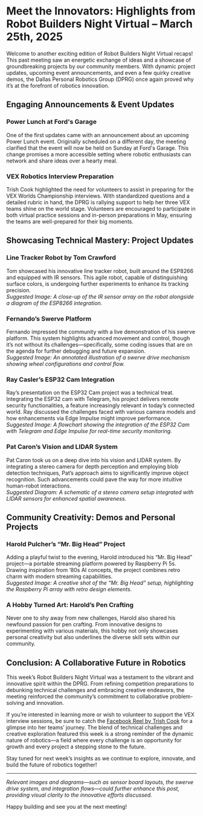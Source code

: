 # Meet the Innovators: Highlights from Robot Builders Night Virtual – March 25th, 2025

Welcome to another exciting edition of Robot Builders Night Virtual recaps! This past meeting saw an energetic exchange of ideas and a showcase of groundbreaking projects by our community members. With dynamic project updates, upcoming event announcements, and even a few quirky creative demos, the Dallas Personal Robotics Group (DPRG) once again proved why it’s at the forefront of robotics innovation.

## Engaging Announcements & Event Updates

### Power Lunch at Ford's Garage
One of the first updates came with an announcement about an upcoming Power Lunch event. Originally scheduled on a different day, the meeting clarified that the event will now be held on Sunday at Ford's Garage. This change promises a more accessible setting where robotic enthusiasts can network and share ideas over a hearty meal.

### VEX Robotics Interview Preparation
Trish Cook highlighted the need for volunteers to assist in preparing for the VEX Worlds Championship interviews. With standardized questions and a detailed rubric in hand, the DPRG is rallying support to help her three VEX teams shine on the world stage. Volunteers are encouraged to participate in both virtual practice sessions and in-person preparations in May, ensuring the teams are well-prepared for their big moments.

## Showcasing Technical Mastery: Project Updates

### Line Tracker Robot by Tom Crawford
Tom showcased his innovative line tracker robot, built around the ESP8266 and equipped with IR sensors. This agile robot, capable of distinguishing surface colors, is undergoing further experiments to enhance its tracking precision.  
*Suggested Image: A close-up of the IR sensor array on the robot alongside a diagram of the ESP8266 integration.*

### Fernando’s Swerve Platform
Fernando impressed the community with a live demonstration of his swerve platform. This system highlights advanced movement and control, though it’s not without its challenges—specifically, some coding issues that are on the agenda for further debugging and future expansion.  
*Suggested Image: An annotated illustration of a swerve drive mechanism showing wheel configurations and control flow.*

### Ray Casler’s ESP32 Cam Integration
Ray’s presentation on the ESP32 Cam project was a technical treat. Integrating the ESP32 cam with Telegram, his project delivers remote security functionalities, a feature increasingly relevant in today’s connected world. Ray discussed the challenges faced with various camera models and how enhancements via Edge Impulse might improve performance.  
*Suggested Image: A flowchart showing the integration of the ESP32 Cam with Telegram and Edge Impulse for real-time security monitoring.*

### Pat Caron’s Vision and LIDAR System
Pat Caron took us on a deep dive into his vision and LIDAR system. By integrating a stereo camera for depth perception and employing blob detection techniques, Pat’s approach aims to significantly improve object recognition. Such advancements could pave the way for more intuitive human-robot interactions.  
*Suggested Diagram: A schematic of a stereo camera setup integrated with LIDAR sensors for enhanced spatial awareness.*

## Community Creativity: Demos and Personal Projects

### Harold Pulcher’s “Mr. Big Head” Project
Adding a playful twist to the evening, Harold introduced his “Mr. Big Head” project—a portable streaming platform powered by Raspberry Pi 5s. Drawing inspiration from ‘80s AI concepts, the project combines retro charm with modern streaming capabilities.  
*Suggested Image: A creative shot of the “Mr. Big Head” setup, highlighting the Raspberry Pi array with retro design elements.*

### A Hobby Turned Art: Harold’s Pen Crafting
Never one to shy away from new challenges, Harold also shared his newfound passion for pen crafting. From innovative designs to experimenting with various materials, this hobby not only showcases personal creativity but also underlines the diverse skill sets within our community.

## Conclusion: A Collaborative Future in Robotics
This week’s Robot Builders Night Virtual was a testament to the vibrant and innovative spirit within the DPRG. From refining competition preparations to debunking technical challenges and embracing creative endeavors, the meeting reinforced the community’s commitment to collaborative problem-solving and innovation.

If you’re interested in learning more or wish to volunteer to support the VEX interview sessions, be sure to catch the [Facebook Reel by Trish Cook](https://www.facebook.com/reel/942367601374902) for a glimpse into her teams’ journey. The blend of technical challenges and creative exploration featured this week is a strong reminder of the dynamic nature of robotics—a field where every challenge is an opportunity for growth and every project a stepping stone to the future.

Stay tuned for next week’s insights as we continue to explore, innovate, and build the future of robotics together!

---

*Relevant images and diagrams—such as sensor board layouts, the swerve drive system, and integration flows—could further enhance this post, providing visual clarity to the innovative efforts discussed.*

Happy building and see you at the next meeting!